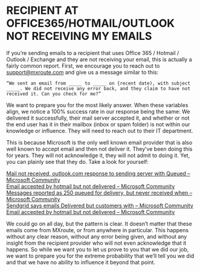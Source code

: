 ﻿# RECIPIENT AT OFFICE365/HOTMAIL/OUTLOOK NOT RECEIVING MY EMAILS

If you’re sending emails to a recipient that uses Office 365 / Hotmail / Outlook / Exchange and they are not receiving your email, this is actually a fairly common report. First, we encourage you to reach out to support@mxroute.com and give us a message similar to this:

    “We sent an email from _____ to _____ on {recent date), with subject _____. We did not receive any error back, and they claim to have not received it. Can you check for me?”

We want to prepare you for the most likely answer. When these variables align, we notice a 100% success rate in our response being the same: We delivered it successfully, their mail server accepted it, and whether or not the end user has it in their mailbox (inbox or spam folder) is not within our knowledge or influence. They will need to reach out to their IT department.

This is because Microsoft is the only well known email provider that is also well known to accept email and then not deliver it. They’ve been doing this for years. They will not acknowledge it, they will not admit to doing it. Yet, you can plainly see that they do. Take a look for yourself:

[Mail not received, outlook.com response to sending server with Queued – Microsoft Community](https://answers.microsoft.com/en-us/outlook_com/forum/all/mail-not-received-outlookcom-response-to-sending/fd4211a6-c8e6-41fb-a94e-8254706f2ec1)  
[Email accepted by hotmail but not delivered – Microsoft Community](https://answers.microsoft.com/en-us/outlook_com/forum/oemail-osend/email-accepted-by-hotmail-but-not-delivered/ae1a98c0-c3c3-4b03-b9a7-9311d036f35a)  
[Messages reported as 250 queued for delivery, but never received when – Microsoft Community](https://answers.microsoft.com/en-us/outlook_com/forum/oemail-osend/messages-reported-as-250-queued-for-delivery-but/f451cda5-ba7d-45ff-b643-501efe2413dc)  
[Sendgrid says emails Delivered but customers with – Microsoft Community](https://answers.microsoft.com/en-us/outlook_com/forum/oemail-osend/sendgrid-says-emails-delivered-but-customers-with/62de80ab-c006-4507-86d1-708d255c996d)  
[Email accepted by hotmail but not delivered – Microsoft Community](https://answers.microsoft.com/en-us/outlook_com/forum/oemail-osend/email-accepted-by-hotmail-but-not-delivered/83621726-60f8-46ce-9416-daf2385acca3)

We could go on all day, but the pattern is clear. It doesn’t matter that these emails come from MXroute, or from anywhere in particular. This happens without any clear reason, without any error being given, and without any insight from the recipient provider who will not even acknowledge that it happens. So while we want you to let us prove to you that we did our job, we want to prepare you for the extreme probability that we’ll tell you we did and that we have no ability to influence it beyond that point.

